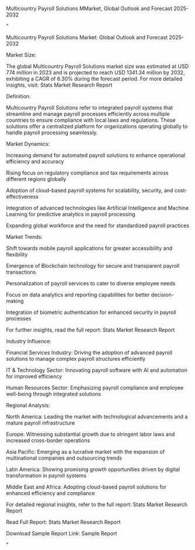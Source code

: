 Multicountry Payroll Solutions MMarket, Global Outlook and Forecast 2025-2032 

"

Multicountry Payroll Solutions Market: Global Outlook and Forecast 2025-2032

Market Size:

The global Multicountry Payroll Solutions market size was estimated at USD 774 million in 2023 and is projected to reach USD 1341.34 million by 2032, exhibiting a CAGR of 6.30% during the forecast period. For more detailed insights, visit: Stats Market Research Report

Definition:

Multicountry Payroll Solutions refer to integrated payroll systems that streamline and manage payroll processes efficiently across multiple countries to ensure compliance with local laws and regulations. These solutions offer a centralized platform for organizations operating globally to handle payroll processing seamlessly.

Market Dynamics:

Increasing demand for automated payroll solutions to enhance operational efficiency and accuracy

Rising focus on regulatory compliance and tax requirements across different regions globally

Adoption of cloud-based payroll systems for scalability, security, and cost-effectiveness

Integration of advanced technologies like Artificial Intelligence and Machine Learning for predictive analytics in payroll processing

Expanding global workforce and the need for standardized payroll practices

Market Trends:

Shift towards mobile payroll applications for greater accessibility and flexibility

Emergence of Blockchain technology for secure and transparent payroll transactions

Personalization of payroll services to cater to diverse employee needs

Focus on data analytics and reporting capabilities for better decision-making

Integration of biometric authentication for enhanced security in payroll processes

For further insights, read the full report: Stats Market Research Report


Industry Influence:

Financial Services Industry: Driving the adoption of advanced payroll solutions to manage complex payroll structures efficiently

IT & Technology Sector: Innovating payroll software with AI and automation for improved efficiency

Human Resources Sector: Emphasizing payroll compliance and employee well-being through integrated solutions

Regional Analysis:

North America: Leading the market with technological advancements and a mature payroll infrastructure

Europe: Witnessing substantial growth due to stringent labor laws and increased cross-border operations

Asia Pacific: Emerging as a lucrative market with the expansion of multinational companies and outsourcing trends

Latin America: Showing promising growth opportunities driven by digital transformation in payroll systems

Middle East and Africa: Adopting cloud-based payroll solutions for enhanced efficiency and compliance

For detailed regional insights, refer to the full report: Stats Market Research Report

Read Full Report: Stats Market Research Report

Download Sample Report Link: Sample Report

"
